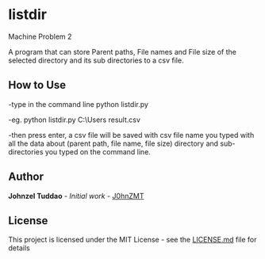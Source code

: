 # listdir
Machine Problem 2

A program that can store Parent paths, File names and File size of the selected directory and its sub directories to a csv file.

## How to Use

-type in the command line python listdir.py <directory path> <csv file name>

-eg. python listdir.py C:\Users result.csv

-then press enter, a csv file will be saved with csv file name you typed with all the data about (parent path, file name, file size) directory and sub-directories you typed on the command line.

## Author
**Johnzel Tuddao** - *Initial work* - [J0hnZMT](https://github.com/J0hnZMT)

## License
This project is licensed under the MIT License - see the [LICENSE.md](LICENSE.md) file for details

